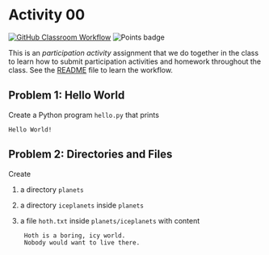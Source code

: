 # Activity 00
[![GitHub Classroom Workflow](../../workflows/GitHub%20Classroom%20Workflow/badge.svg?branch=main)](../../actions/workflows/classroom.yml) ![Points badge](../../blob/badges/.github/badges/points.svg)

This is an *participation activity* assignment that we do together in
the class to learn how to submit participation activities and homework
throughout the class. See the [README](README.md) file to learn the
workflow.

## Problem 1: Hello World

Create a Python program `hello.py` that prints 

    Hello World!


## Problem 2: Directories and Files

Create
1. a directory `planets` 
2. a directory `iceplanets` inside `planets`
3. a file `hoth.txt` inside `planets/iceplanets` with content

        Hoth is a boring, icy world.
        Nobody would want to live there.
	  
	  



